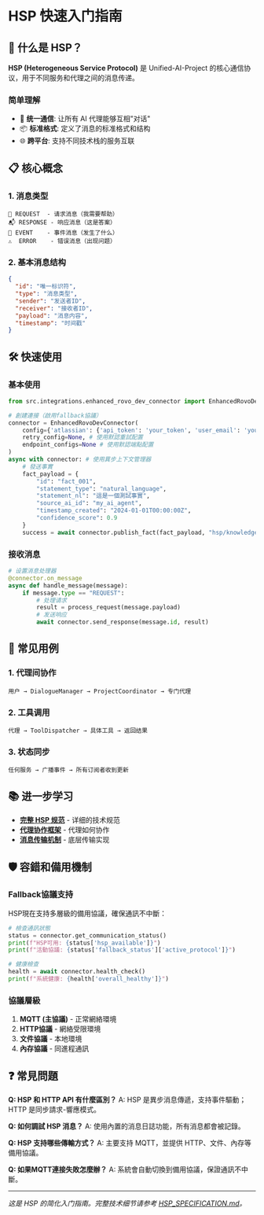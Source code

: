 # HSP 快速入门指南

## 🚀 什么是 HSP？

**HSP (Heterogeneous Service Protocol)**
是 Unified-AI-Project 的核心通信协议，用于不同服务和代理之间的消息传递。

### 简单理解

- 🔗 **统一通信**: 让所有 AI 代理能够互相"对话"
- 📦 **标准格式**: 定义了消息的标准格式和结构
- 🌐 **跨平台**: 支持不同技术栈的服务互联

## 📋 核心概念

### 1. 消息类型

```
📨 REQUEST  - 请求消息（我需要帮助）
📬 RESPONSE - 响应消息（这是答案）
📢 EVENT    - 事件消息（发生了什么）
⚠️  ERROR    - 错误消息（出现问题）
```

### 2. 基本消息结构

```json
{
  "id": "唯一标识符",
  "type": "消息类型",
  "sender": "发送者ID",
  "receiver": "接收者ID",
  "payload": "消息内容",
  "timestamp": "时间戳"
}
```

## 🛠️ 快速使用

### 基本使用

```python
from src.integrations.enhanced_rovo_dev_connector import EnhancedRovoDevConnector

# 創建連接（啟用fallback協議）
connector = EnhancedRovoDevConnector(
    config={'atlassian': {'api_token': 'your_token', 'user_email': 'your_email', 'domain': 'your_domain'}},
    retry_config=None, # 使用默認重試配置
    endpoint_configs=None # 使用默認端點配置
)
async with connector: # 使用異步上下文管理器
    # 發送事實
    fact_payload = {
        "id": "fact_001",
        "statement_type": "natural_language",
        "statement_nl": "這是一個測試事實",
        "source_ai_id": "my_ai_agent",
        "timestamp_created": "2024-01-01T00:00:00Z",
        "confidence_score": 0.9
    }
    success = await connector.publish_fact(fact_payload, "hsp/knowledge/facts/test")
```

### 接收消息

```python
# 设置消息处理器
@connector.on_message
async def handle_message(message):
    if message.type == "REQUEST":
        # 处理请求
        result = process_request(message.payload)
        # 发送响应
        await connector.send_response(message.id, result)
```

## 🔧 常见用例

### 1. 代理间协作

```
用户 → DialogueManager → ProjectCoordinator → 专门代理
```

### 2. 工具调用

```
代理 → ToolDispatcher → 具体工具 → 返回结果
```

### 3. 状态同步

```
任何服务 → 广播事件 → 所有订阅者收到更新
```

## 📚 进一步学习

- **[完整 HSP 规范](./HSP_SPECIFICATION.md)** - 详细的技术规范
- **[代理协作框架](./architecture/AGENT_COLLABORATION_FRAMEWORK.md)** - 代理如何协作
- **[消息传输机制](../technical_specs/MESSAGE_TRANSPORT.md)** - 底层传输实现

## 🛡️ 容錯和備用機制

### Fallback協議支持
HSP現在支持多層級的備用協議，確保通訊不中斷：

```python
# 檢查通訊狀態
status = connector.get_communication_status()
print(f"HSP可用: {status['hsp_available']}")
print(f"活動協議: {status['fallback_status']['active_protocol']}")

# 健康檢查
health = await connector.health_check()
print(f"系統健康: {health['overall_healthy']}")
```

### 協議層級
1. **MQTT (主協議)** - 正常網絡環境
2. **HTTP協議** - 網絡受限環境  
3. **文件協議** - 本地環境
4. **內存協議** - 同進程通訊

## ❓ 常見問題

**Q: HSP 和 HTTP API 有什麼區別？** A:
HSP 是異步消息傳遞，支持事件驅動；HTTP 是同步請求-響應模式。

**Q: 如何調試 HSP 消息？** A: 使用內置的消息日誌功能，所有消息都會被記錄。

**Q: HSP 支持哪些傳輸方式？** A: 主要支持 MQTT，並提供 HTTP、文件、內存等備用協議。

**Q: 如果MQTT連接失敗怎麼辦？** A: 系統會自動切換到備用協議，保證通訊不中斷。

---

_这是 HSP 的简化入门指南。完整技术细节请参考
[HSP_SPECIFICATION.md](./HSP_SPECIFICATION.md)。_
